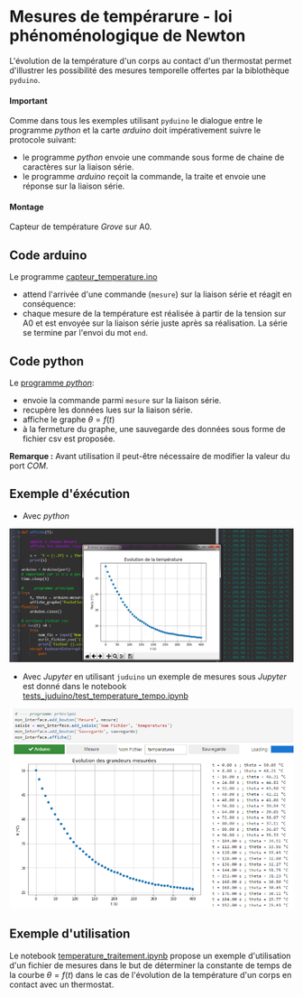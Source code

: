 # Mesures de tempérarure - loi phénoménologique de Newton

L'évolution de la température d'un corps au contact d'un thermostat permet d'illustrer les possibilité des mesures temporelle offertes par la biblothèque `pyduino`.

#### Important

Comme dans tous les exemples utilisant `pyduino` le dialogue entre le programme _python_ et la carte _arduino_  doit impérativement suivre le protocole suivant:

- le programme _python_ envoie une commande sous forme de chaine de caractères sur la liaison série.
- le programme _arduino_ reçoit la commande, la traite et envoie une réponse sur la liaison série.

#### Montage 

Capteur de température _Grove_ sur A0.

## Code arduino

Le programme [capteur_temperature.ino](../../arduino/capteur_temperature/capteur_temperature.ino)

- attend l'arrivée d'une commande (`mesure`) sur la liaison série et réagit en conséquence:
- chaque mesure de la température est réalisée à partir de la tension sur A0 et est envoyée sur la liaison série juste après sa réalisation. La série se termine par l'envoi du mot `end`.

## Code python
Le [programme _python_](../../tests_pyduino/mesure_temperature.py):
- envoie la commande parmi `mesure` sur la liaison série.
- recupère les données lues sur la liaison série.
- affiche le graphe $\theta = f(t)$ 
- à la fermeture du graphe, une sauvegarde des données sous forme de fichier csv est proposée.

**Remarque :** Avant utilisation il peut-être nécessaire de modifier la valeur du port _COM_.

## Exemple d'éxécution
- Avec _python_

<img src='data/image_1.png' style='width:800px'>


- Avec _Jupyter_ en utilisant `juduino` un exemple de mesures sous _Jupyter_ est donné dans le notebook [tests_juduino/test_temperature_tempo.ipynb](../../tests_juduino/test_temperature_tempo.ipynb)

<img src='data/image_2.png'>



## Exemple d'utilisation

Le notebook [temperature_traitement.ipynb](temperature_traitement.ipynb) propose un exemple d'utilisation d'un fichier de mesures dans le but de déterminer la constante de temps de la courbe $\theta = f(t)$ dans le cas de l'évolution de la température d'un corps en contact avec un thermostat.